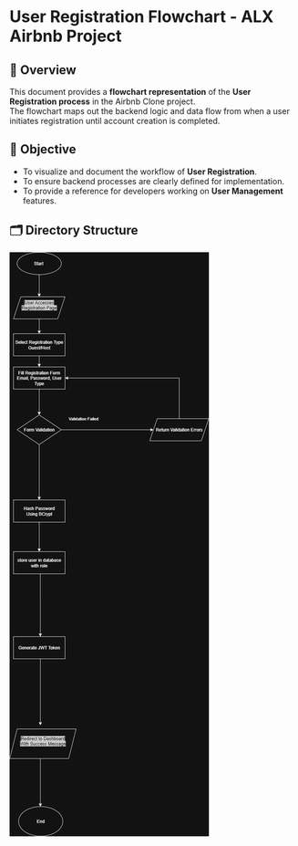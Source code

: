 # User Registration Flowchart - ALX Airbnb Project

## 📌 Overview
This document provides a **flowchart representation** of the **User Registration process** in the Airbnb Clone project.  
The flowchart maps out the backend logic and data flow from when a user initiates registration until account creation is completed.

## 🎯 Objective
- To visualize and document the workflow of **User Registration**.  
- To ensure backend processes are clearly defined for implementation.  
- To provide a reference for developers working on **User Management** features.

## 🗂 Directory Structure
![User Registration Flowchart](flowcharts/data-flow-diagram.png)
